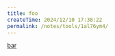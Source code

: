 ```yaml
---
title: foo
createTime: 2024/12/10 17:38:22
permalink: /notes/tools/1al76ym4/
---
```


[bar](./bar.md)
